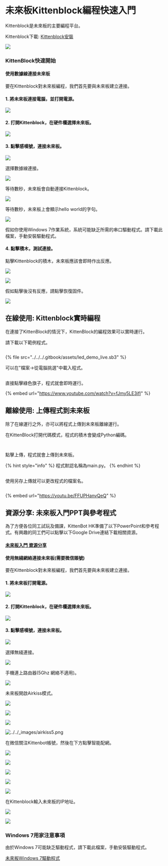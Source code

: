 # 未來板Kittenblock編程快速入門

Kittenblock是未來板的主要編程平台。

Kittenblock下載: [Kittenblock安裝](../../../programmingplatforms/kittenblock/kttenblockgreen.md)

![](https://kittenbothk.readthedocs.io/en/latest/\_images/kbbanner10.png)

### KittenBlock快速開始

#### 使用數據線連接未來板

要在Kittenblock對未來板編程，我們首先要與未來板建立連接。

#### 1. 將未來板連接電腦，並打開電源。

![](https://kittenbothk.readthedocs.io/en/latest/\_images/usb.png)

#### 2. 打開Kittenblock，在硬件欄選擇未來板。

![](https://kittenbothk.readthedocs.io/en/latest/\_images/kittenblock11.png)

#### 3. 點擊感嘆號，連接未來板。

![](https://kittenbothk.readthedocs.io/en/latest/\_images/kittenblock2.png)

選擇數據線連接。

![](https://kittenbothk.readthedocs.io/en/latest/\_images/connect\_usb.png)

等待數秒，未來板會自動連接Kittenblock。

![](https://kittenbothk.readthedocs.io/en/latest/\_images/kittenblock31.png)

等待數秒，未來板上會顯示hello world的字句。

![](https://kittenbothk.readthedocs.io/en/latest/\_images/kittenblock4.jpg)

假如你使用Windows 7作業系統，系統可能缺乏所需的串口驅動程式。請下載此檔案，手動安裝驅動程式。

#### 4. 點擊積木，測試連接。

點擊Kittenblock的積木，未來板應該會即時作出反應。

![](https://kittenbothk.readthedocs.io/en/latest/\_images/kittenblock5.png)

![](https://kittenbothk.readthedocs.io/en/latest/\_images/kittenblock6.jpg)

假如點擊後沒有反應，請點擊恢復固件。

![](https://kittenbothk.readthedocs.io/en/latest/\_images/kittenblock7.png)

## 在線使用: Kittenblock實時編程

在連接了KittenBlock的情況下，KittenBlock的編程效果可以實時運行。

請下載以下範例程式。

<figure><img src="../../../.gitbook/assets/image (33).png" alt=""><figcaption></figcaption></figure>

{% file src="../../../.gitbook/assets/led_demo_live.sb3" %}

可以在"檔案->從電腦挑選"中載入程式。

<figure><img src="../../../.gitbook/assets/image (2) (1) (1).png" alt=""><figcaption></figcaption></figure>

直接點擊綠色旗子，程式就會即時運行。

{% embed url="https://www.youtube.com/watch?v=fJmy5LE3ifI" %}

## 離線使用: 上傳程式到未來板

除了在線運行之外，亦可以將程式上傳到未來板離線運行。

在KittenBlock打開代碼模式，程式的積木會變成Python編碼。

<figure><img src="../../../.gitbook/assets/image (30).png" alt=""><figcaption></figcaption></figure>

<figure><img src="../../../.gitbook/assets/image (36).png" alt=""><figcaption></figcaption></figure>

點擊上傳，程式就會上傳到未來板。

{% hint style="info" %}
程式默認名稱為main.py。
{% endhint %}

<figure><img src="../../../.gitbook/assets/image (38).png" alt=""><figcaption></figcaption></figure>

使用另存上傳就可以更改程式的檔案名。

<figure><img src="../../../.gitbook/assets/image (37).png" alt=""><figcaption></figcaption></figure>

{% embed url="https://youtu.be/FFUPHanvQeQ" %}

## 資源分享: 未來板入門PPT與參考程式

為了方便各位同工試玩及備課，KittenBot HK準備了以下PowerPoint和參考程式。有興趣的同工們可以點擊以下Google Drive連結下載相關資源。

#### [未來板入門 資源分享](https://drive.google.com/drive/folders/1Hr3R63DSuIFj589QeIfEtEgAwYeVcnhi?usp=drive\_link)

#### 使用無綫網絡連接未來板(需要微信賬號)

要在Kittenblock對未來板編程，我們首先要與未來板建立連接。

#### 1. 將未來板打開電源。

![](https://kittenbothk.readthedocs.io/en/latest/\_images/usb.png)

#### 2. 打開Kittenblock，在硬件欄選擇未來板。

![](https://kittenbothk.readthedocs.io/en/latest/\_images/kittenblock11.png)

#### 3. 點擊感嘆號，連接未來板。

![](https://kittenbothk.readthedocs.io/en/latest/\_images/kittenblock2.png)

選擇無綫連接。

![](https://kittenbothk.readthedocs.io/en/latest/\_images/connect\_usb.png)

手機連上路由器(5Ghz 網絡不適用)。

![](https://kittenbothk.readthedocs.io/en/latest/\_images/airkiss1.png)

未來板開啟Airkiss模式。

![](https://kittenbothk.readthedocs.io/en/latest/\_images/airkiss2.png)

![](https://kittenbothk.readthedocs.io/en/latest/\_images/airkiss3.png)

![](https://kittenbothk.readthedocs.io/en/latest/\_images/airkiss4.png)

![../../\_images/airkiss5.png](https://kittenbothk.readthedocs.io/en/latest/\_images/airkiss5.png)

在微信關注Kittenbot帳號，然後在下方點擊智能配網。

![](https://kittenbothk.readthedocs.io/en/latest/\_images/airkiss6.png)

![](https://kittenbothk.readthedocs.io/en/latest/\_images/airkiss7.png)

![](https://kittenbothk.readthedocs.io/en/latest/\_images/airkiss8.png)

![](https://kittenbothk.readthedocs.io/en/latest/\_images/airkiss9.png)

![](https://kittenbothk.readthedocs.io/en/latest/\_images/airkiss10.png)

在Kittenblock輸入未來板的IP地址。

![](https://kittenbothk.readthedocs.io/en/latest/\_images/airkiss11.png)

![](https://kittenbothk.readthedocs.io/en/latest/\_images/airkiss12.png)

### Windows 7用家注意事項

由於Windows 7可能缺乏驅動程式，請下載此檔案，手動安裝驅動程式。

[未來板Windows 7驅動程式](https://drive.google.com/file/d/1Ldx1baDITzg-bHGvWpbgyQ0NdWDFdGD4/view?usp=sharing)
